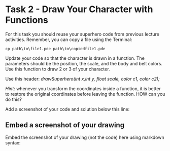 # Task 2 - Draw Your Character with Functions

For this task you should reuse your superhero code from previous lecture activities.
Remember, you can copy a file using the Terminal:

```
cp path\to\file1.pde path\to\copiedfile1.pde
```

Update your code so that the character is drawn in a function.
The parameters should be the position, the scale, and the body and belt colors.
Use this function to draw 2 or 3 of your character. 

Use this header: *drawSuperhero(int x,int y, float scale, color c1, color c2);*

*Hint:* whenever you transform the coordinates inside a function, it is better to restore the original coordinates before leaving the function. HOW can you do this?

Add a screenshot of your code and solution below this line:

## Embed a screenshot of your drawing

Embed the screenshot of your drawing (not the code) here using markdown syntax: